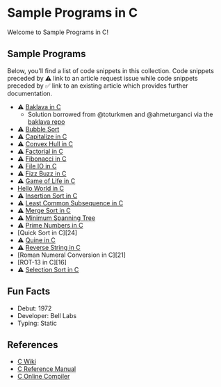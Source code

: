 # Sample Programs in C

Welcome to Sample Programs in C!

## Sample Programs

Below, you'll find a list of code snippets in this collection. Code snippets preceded by ⚠️ link to an 
article request issue while code snippets preceded by ✅ link to an existing article which provides 
further documentation.

- ⚠️ [Baklava in C][baklava-article-issue]
  - Solution borrowed from @toturkmen and @ahmeturganci via the [baklava repo][baklava-repo]
- ⚠️ [Bubble Sort][bubble-sort-article-issue]
- ⚠️ [Capitalize in C][capitalize-article-issue]
- ⚠️ [Convex Hull in C][convex-hull-article-issue]
- ⚠️ [Factorial in C][factorial-article-issue]
- ⚠️ [Fibonacci in C][fibonacci-article-issue]
- ⚠️ [File IO in C][file-io-article-issue]
- ⚠️ [Fizz Buzz in C][fizz-buzz-article-issue]
- ⚠️ [Game of Life in C][game-of-life-article-issue]
- [Hello World in C][hello-world-article]
- ⚠️ [Insertion Sort in C][insertion-sort-article-issue]
- ⚠️ [Least Common Subsequence in C][lcs-article-issue]
- ⚠️ [Merge Sort in C][merge-sort-article-issue]
- ⚠️ [Minimum Spanning Tree][minimum-spanning-tree-article-issue]
- ⚠️ [Prime Numbers in C][prime-numbers-article-issue]
- [Quick Sort in C][24]
- ⚠️ [Quine in C][quine-article-issue]
- ⚠️ [Reverse String in C][reverse-string-article-issue]
- [Roman Numeral Conversion in C][21]
- [ROT-13 in C][16]
- ⚠️ [Selection Sort in C][selection-sort-article-issue]

## Fun Facts

- Debut: 1972
- Developer: Bell Labs
- Typing: Static

## References

- [C Wiki][c-wiki]
- [C Reference Manual][c-manual]
- [C Online Compiler][c-online-manual]

[baklava-repo]: https://github.com/toturkmen/baklava
[c-manual]: https://www.gnu.org/software/gnu-c-manual/
[c-online-manual]: https://www.onlinegdb.com/online_c_compiler
[c-wiki]: https://en.wikipedia.org/wiki/C_(programming_language)

[baklava-article]: https://sample-programs.therenegadecoder.com/projects/baklava/c/
[even-odd-article]: https://sample-programs.therenegadecoder.com/projects/even-odd/c/
[fizz-buzz-article]: https://sample-programs.therenegadecoder.com/projects/fizz-buzz/c/
[hello-world-article]: https://sample-programs.therenegadecoder.com/projects/hello-world/c/
[reverse-string-article]: https://sample-programs.therenegadecoder.com/projects/reverse-a-string/c/

[baklava-article-issue]: https://github.com/TheRenegadeCoder/sample-programs-website/issues/198
[bubble-sort-article-issue]: https://github.com/TheRenegadeCoder/sample-programs-website/issues/37
[capitalize-article-issue]: https://github.com/TheRenegadeCoder/sample-programs-website/issues/422
[convex-hull-article-issue]: https://github.com/TheRenegadeCoder/sample-programs-website/issues/78
[factorial-article-issue]: https://github.com/TheRenegadeCoder/sample-programs-website/issues/77
[fibonacci-article-issue]: https://github.com/TheRenegadeCoder/sample-programs-website/issues/176
[file-io-article-issue]: https://github.com/TheRenegadeCoder/sample-programs-website/issues/203
[fizz-buzz-article-issue]: https://github.com/TheRenegadeCoder/sample-programs-website/issues/217
[game-of-life-article-issue]: https://github.com/TheRenegadeCoder/sample-programs-website/issues/211
[insertion-sort-article-issue]: https://github.com/TheRenegadeCoder/sample-programs-website/issues/425
[lcs-article-issue]: https://github.com/TheRenegadeCoder/sample-programs-website/issues/428
[merge-sort-article-issue]: https://github.com/TheRenegadeCoder/sample-programs-website/issues/424
[minimum-spanning-tree-article-issue]: https://github.com/TheRenegadeCoder/sample-programs-website/issues/429
[prime-numbers-article-issue]: https://github.com/TheRenegadeCoder/sample-programs-website/issues/423
[quine-article-issue]: https://github.com/TheRenegadeCoder/sample-programs-website/issues/426
[reverse-string-article-issue]: https://github.com/TheRenegadeCoder/sample-programs-website/issues/226
[selection-sort-article-issue]: https://github.com/TheRenegadeCoder/sample-programs-website/issues/427
